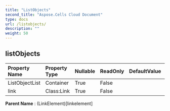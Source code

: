 ```yaml
---
title: "ListObjects"
second_title: "Aspose.Cells Cloud Document"
type: docs
url: /listobjects/
description: ""
weight: 50
---
```


## **listObjects**

 

| Property Name | Property Type | Nullable |  ReadOnly | DefaultValue | Description | 
| :- | :- | :- |:- |  :- | :- |
| ListObjectList | Container | True |  False |  |  |  
| link | Class:Link | True |  False |  |  |  

**Parent Name** : (LinkElement)[linkelement]

